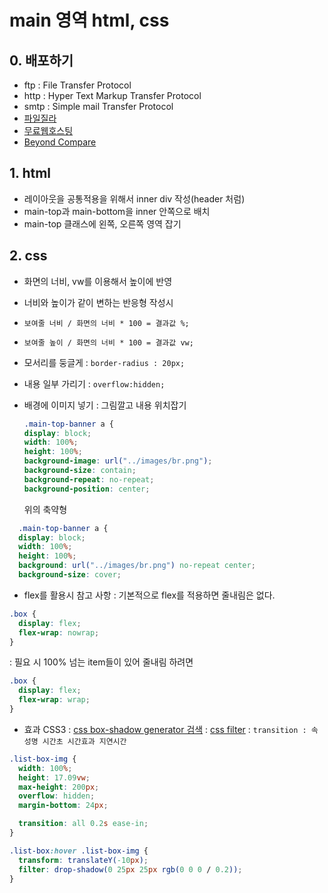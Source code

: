 # main 영역 html, css

## 0. 배포하기

- ftp : File Transfer Protocol
- http : Hyper Text Markup Transfer Protocol
- smtp : Simple mail Transfer Protocol
- [파일질라](https://filezilla-project.org/)
- [무료웹호스팅](https://www.dothome.co.kr/)
- [Beyond Compare](https://www.scootersoftware.com/download)

## 1. html

- 레이아웃을 공통적용을 위해서 inner div 작성(header 처럼)
- main-top과 main-bottom을 inner 안쪽으로 배치
- main-top 클래스에 왼쪽, 오른쪽 영역 잡기

## 2. css

- 화면의 너비, vw를 이용해서 높이에 반영
- 너비와 높이가 같이 변하는 반응형 작성시
- `보여줄 너비 / 화면의 너비 * 100 = 결과값 %;`
- `보여줄 높이 / 화면의 너비 * 100 = 결과값 vw;`

- 모서리를 둥글게
  : `border-radius : 20px;`

- 내용 일부 가리기
  : `overflow:hidden;`

- 배경에 이미지 넣기
  : 그림깔고 내용 위치잡기

  ```css
  .main-top-banner a {
  display: block;
  width: 100%;
  height: 100%;
  background-image: url("../images/br.png");
  background-size: contain;
  background-repeat: no-repeat;
  background-position: center;
  ```

  위의 축약형

```css
  .main-top-banner a {
  display: block;
  width: 100%;
  height: 100%;
  background: url("../images/br.png") no-repeat center;
  background-size: cover;
```

- flex를 활용시 참고 사항
  : 기본적으로 flex를 적용하면 줄내림은 없다.

```css
.box {
  display: flex;
  flex-wrap: nowrap;
}
```

: 필요 시 100% 넘는 item들이 있어 줄내림 하려면

```css
.box {
  display: flex;
  flex-wrap: wrap;
}
```

- 효과 CSS3
  : [css box-shadow generator 검색](https://cssgenerator.org/box-shadow-css-generator.html)
  : [css filter](https://developer.mozilla.org/ko/docs/Web/CSS/filter)
  : `transition : 속성명 시간초 시간효과 지연시간`

```css
.list-box-img {
  width: 100%;
  height: 17.09vw;
  max-height: 200px;
  overflow: hidden;
  margin-bottom: 24px;

  transition: all 0.2s ease-in;
}

.list-box:hover .list-box-img {
  transform: translateY(-10px);
  filter: drop-shadow(0 25px 25px rgb(0 0 0 / 0.2));
}
```
